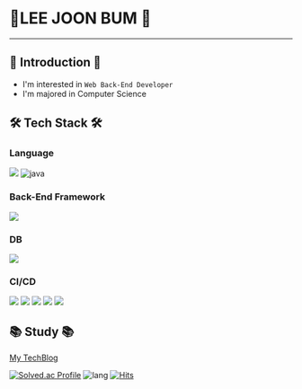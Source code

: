 # 👋LEE JOON BUM 👋 #
---
## 🧑 Introduction 🧑 ##
* I'm interested in `Web Back-End Developer` <br>
* I'm majored in Computer Science

## 🛠 Tech Stack 🛠
### Language
<img src="https://img.shields.io/badge/OpenJDK-FFFFFF?style=for-the-badge&logo=OpenJDK&logoColor=black"> ![java](https://img.shields.io/badge/java-E34F26?style=flat&logo=java&logoColor=white)


### Back-End Framework
 <img src="https://img.shields.io/badge/Spring Boot-6DB33F?style=for-the-badge&logo=Spring Boot&logoColor=yellow">

 ### DB
  <img src="https://img.shields.io/badge/mysql-4479A1?style=for-the-badge&logo=Spring Boot&logoColor=white"> 
 
 ### CI/CD
 <img src="https://img.shields.io/badge/aws-232F3E?style=for-the-badge&logo=amazonaws&logoColor=white"> <img src="https://img.shields.io/badge/ec2-FF9900?style=for-the-badge&logo=amazonec2&logoColor=black"> <img src="https://img.shields.io/badge/s3-569A31?style=for-the-badge&logo=amazons3&logoColor=black"> <img src="https://img.shields.io/badge/rds-527FFF?style=for-the-badge&logo=amazonrds&logoColor=black"> <img src="https://img.shields.io/badge/githubactions-2088FF?style=for-the-badge&logo=githubactions&logoColor=black"> 




## 📚 Study 📚
[My TechBlog](https://scottpooh001.tistory.com)

[![Solved.ac Profile](http://mazassumnida.wtf/api/v2/generate_badge?boj=1996joon)](https://solved.ac/1996joon)
 ![lang](https://github-readme-stats.vercel.app/api/top-langs/?username=bum19&layout=compact&theme=radical)
 [![Hits](https://hits.seeyoufarm.com/api/count/incr/badge.svg?url=https%3A%2F%2Fgithub.com%2Fbum19&count_bg=%2300FCFF&title_bg=%23FFFD12&icon=&icon_color=%23E7E7E7&title=hits&edge_flat=false)](https://hits.seeyoufarm.com)
<!--
**bum19/bum19** is a ✨ _special_ ✨ repository because its `README.md` (this file) appears on your GitHub profile.

Here are some ideas to get you started:
-->

<!--
- 🔭 I’m currently working on ...
- 🌱 I’m currently learning ...
- 👯 I’m looking to collaborate on ...
- 🤔 I’m looking for help with ...
- 💬 Ask me about ...
- 📫 How to reach me: ...
- 😄 Pronouns: ...
- ⚡ Fun fact: ...
-->
